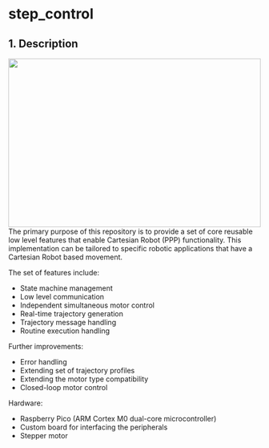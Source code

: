 # step_control
## 1. Description

<img src="repo_images/_DSF3371_edit.jpg" align="right" width="504" height="336"/>

The primary purpose of this repository is to provide a set of core reusable low level features that enable Cartesian Robot (PPP) functionality. This implementation can be tailored to specific robotic applications that have a Cartesian Robot based movement.

The set of features include:
* State machine management
* Low level communication
* Independent simultaneous motor control
* Real-time trajectory generation
* Trajectory message handling
* Routine execution handling

Further improvements:
* Error handling
* Extending set of trajectory profiles
* Extending the motor type compatibility
* Closed-loop motor control

Hardware:
* Raspberry Pico (ARM Cortex M0 dual-core microcontroller)
* Custom board for interfacing the peripherals
* Stepper motor

